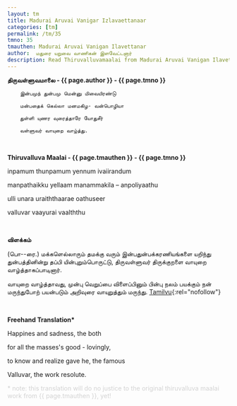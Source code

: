 ```yaml
---
layout: tm
title: Madurai Aruvai Vanigar Izlavaettanaar
categories: [tm]
permalink: /tm/35
tmno: 35
tmauthen: Madurai Aruvai Vanigan Ilavettanar
author:  மதுரை யறுவை வாணிகன் இளவேட்டனார்
description: Read Thiruvalluvamaalai from Madurai Aruvai Vanigan Ilavettanar with english translation
---
```


**திருவள்ளுவமாலை - {{ page.author }} - {{ page.tmno }}**

        இன்பமுந் துன்பமு மென்னு மிவையிரண்டு

        மன்பதைக் கெல்லா மனமகிழ- வன்பொழியா

        துள்ளி யுணர வுரைத்தாரே யோதுசீர்

        வள்ளுவர் வாயுறை வாழ்த்து.

<br>

**Thiruvalluva Maalai - {{ page.tmauthen }} - {{ page.tmno }}**

inpamum thunpamum yennum ivaiirandum

manpathaikku yellaam manammakila – anpoliyaathu

ulli unara uraiththaarae oathuseer

valluvar vaayurai vaalththu

<br>

**விளக்கம்**

 (பொ--ரை.) மக்களெல்லாரும் தமக்கு வரும் இன்பதுன்பக்கரணியங்களை யறிந்து துன்பத்தினின்று தப்பி யின்புறும்பொருட்டு, திருவள்ளுவர் திருக்குறளை வாயுறை வாழ்த்தாகப்பாடினார்.

வாயுறை வாழ்த்தாவது, முன்பு வெறுப்பை விளைப்பினும் பின்பு நலம் பயக்கும் நன் மருந்துபோற் பயன்படும் அறிவுரை வாயுறுத்தும் மருந்து.
[Tamilvu](http://www.tamilvu.org/library/l2100/html/l2100vur.htm){:rel="nofollow"}

<br>

**Freehand Translation\***

Happines and sadness, the both

for all the masses's good - lovingly,

to know and realize gave he, the famous

Valluvar, the work resolute.

<p style="color: lightgrey;">* note: this translation will do no justice to the original thiruvalluva maalai work from {{ page.tmauthen }}, yet!</p>

